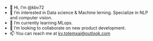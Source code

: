 - 👋 Hi, I’m @kbv72
- 👀 I’m interested in Data science & Machine lerning. Specialize in NLP and computer vision.
- 🌱 I’m currently learning MLops.
- 💞️ I’m looking to collaborate on new product development.
- 📫 You can reach me at kv.totemxai@outlook.com

